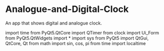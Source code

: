 # Analogue-and-Digital-Clock
An app that shows digital and analogue clock.

import time
from PyQt5.QtCore import QTimer
from clock import Ui_Form
from PyQt5.QtWidgets import *
import sys
from PyQt5 import QtGui, QtCore, Qt
from math import sin, cos, pi
from time import localtime



